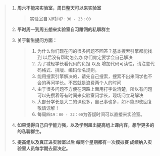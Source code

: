 > 1. **周六不能来实验室，周日整天可以来实验室**
>
>    > 实验室自习时间`7：30 - 23：00`
>
> 2. **平时周一到周五想来实验室自习蹭网的私聊群主**
>
> 3. **关于新生提问方面：**
>
>    > 1.  为什么你们现在问的很多问题不回答？基本搜索引擎都能找到  以后没有帮助怎么办 你们肯定要学会自己解决 
>    > 2. 为了减轻学长看代码的负担 以及 增加代码可读性，请注意代码格式、排版、编码命名规则。
>    > 3. 能用搜索引擎解决的，请先自己搜索，搜索不出来同学也不会的再问学长。不然就是浪费两个人的时间
>    > 4. 由于很多问题不方便在网路上面用打字说清楚，所以有问题可以先攒着等有时间来实验室问学长，现场问立马解决
>    > 5. 大部分学长是大二的课也多，自己事也多，如不能即使回复敬请谅解！
>    > 6. 每周四`19：00 - 22：00`为答疑时间可以直接来实验室。
>
> 4. **如果觉得自己自学能力强，以及学到超出提高组上课内容，想学更多的的私聊群主。**
> 5. **提高组以及真正进实验室以后 每两个星期都有一次模拟赛  成绩纳入实验室人员每学期去留决定。**

